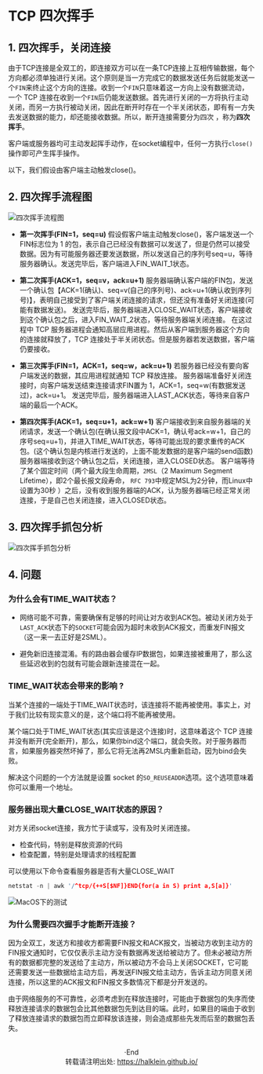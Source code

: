 # TCP 四次挥手


<!--more-->

## 1. 四次挥手，关闭连接

由于TCP连接是全双工的，即连接双方可以在一条TCP连接上互相传输数据，每个方向都必须单独进行关闭。这个原则是当一方完成它的数据发送任务后就能发送一个`FIN`来终止这个方向的连接。收到一个`FIN`只意味着这一方向上没有数据流动，一个 TCP 连接在收到一个`FIN`后仍能发送数据。首先进行关闭的一方将执行主动关闭，而另一方执行被动关闭，因此在断开时存在一个半关闭状态，即有有一方失去发送数据的能力，却还能接收数据。所以，断开连接需要分为四次 ，称为**四次挥手**。

客户端或服务器均可主动发起挥手动作，在socket编程中，任何一方执行`close()`操作即可产生挥手操作。

以下，我们假设由客户端主动触发close()。



## 2. 四次挥手流程图

![四次挥手流程图](https://i.loli.net/2019/12/09/5pbistqQF7XTxBV.png)

- **第一次挥手(FIN=1，seq=u)**
  假设假客户端主动触发close()，客户端发送一个FIN标志位为 1 的包，表示自己已经没有数据可以发送了，但是仍然可以接受数据。因为有可能服务器还要发送数据，所以发送自己的序列号seq=u，等待服务器确认。发送完毕后，客户端进入FIN_WAIT_1状态。

- **第二次挥手(ACK=1，seq=v，ack=u+1)**
  服务器端确认客户端的FIN包，发送一个确认包【ACK=1(确认)、seq=v(自己的序列号)、ack=u+1(确认收到序列号)】，表明自己接受到了客户端关闭连接的请求，但还没有准备好关闭连接(可能有数据发送)。
  发送完毕后，服务器端进入CLOSE_WAIT状态，客户端接收到这个确认包之后，进入FIN_WAIT_2状态，等待服务器端关闭连接。
  在这过程中 TCP 服务器进程会通知高层应用进程。然后从客户端到服务器这个方向的连接就释放了，TCP 连接处于半关闭状态。但是服务器若发送数据，客户端仍要接收。

- **第三次挥手(FIN=1，ACK=1，seq=w，ack=u+1)**
  若服务器已经没有要向客户端发送的数据，其应用进程就通知 TCP 释放连接。
  服务器端准备好关闭连接时，向客户端发送结束连接请求FIN置为 1，ACK=1，seq=w(有数据发送过)，ack=u+1。
  发送完毕后，服务器端进入LAST_ACK状态，等待来自客户端的最后一个ACK。

- **第四次挥手(ACK=1，seq=u+1，ack=w+1)**
  客户端接收到来自服务器端的关闭请求，发送一个确认包(在确认报文段中ACK=1，确认号ack=w+1，自己的序号seq=u+1)，并进入TIME_WAIT状态，等待可能出现的要求重传的ACK包。(这个确认包是内核进行发送的，上面不能发数据的是客户端的send函数)
  服务器端接收到这个确认包之后，关闭连接，进入CLOSED状态。
  客户端等待了某个固定时间（两个最大段生命周期，`2MSL`（2 Maximum Segment Lifetime），即2个最长报文段寿命， `RFC 793`中规定MSL为2分钟，而Linux中设置为30秒 ）之后，没有收到服务器端的ACK，认为服务器端已经正常关闭连接，于是自己也关闭连接，进入CLOSED状态。

  

## 3. 四次挥手抓包分析

![四次挥手抓包分析](https://i.loli.net/2019/12/09/4ZnKhodQpuNfmiE.png)



## 4. 问题

### 为什么会有TIME_WAIT状态？

- 网络可能不可靠，需要确保有足够的时间让对方收到ACK包。被动关闭方处于`LAST_ACK`状态下的`SOCKET`可能会因为超时未收到ACK报文，而重发FIN报文（这一来一去正好是2SML）。 

- 避免新旧连接混淆。有的路由器会缓存IP数据包，如果连接被重用了，那么这些延迟收到的包就有可能会跟新连接混在一起。

  

### TIME_WAIT状态会带来的影响 ?

当某个连接的一端处于TIME_WAIT状态时，该连接将不能再被使用。事实上，对于我们比较有现实意义的是，这个端口将不能再被使用。

某个端口处于TIME_WAIT状态(其实应该是这个连接)时，这意味着这个 TCP 连接并没有断开(完全断开)，那么，如果你bind这个端口，就会失败。对于服务器而言，如果服务器突然坏掉了，那么它将无法再2MSL内重新启动，因为bind会失败。

解决这个问题的一个方法就是设置 socket 的`SO_REUSEADDR`选项。这个选项意味着你可以重用一个地址。



### 服务器出现大量CLOSE_WAIT状态的原因？

对方关闭socket连接，我方忙于读或写，没有及时关闭连接。

- 检查代码，特别是释放资源的代码
- 检查配置，特别是处理请求的线程配置

可以使用以下命令查看服务器是否有大量CLOSE_WAIT

```c
netstat -n | awk '/^tcp/{++S[$NF]}END{for(a in S) print a,S[a]}'
```

![MacOS下的测试](https://i.loli.net/2019/12/09/5XsPjp2oZCmOngW.jpg)



### 为什么需要四次握手才能断开连接？

因为全双工，发送方和接收方都需要FIN报文和ACK报文，当被动方收到主动方的FIN报文通知时，它仅仅表示主动方没有数据再发送给被动方了。但未必被动方所有的数据都完整的发送给了主动方，所以被动方不会马上关闭SOCKET，它可能还需要发送一些数据给主动方后，再发送FIN报文给主动方，告诉主动方同意关闭连接，所以这里的ACK报文和FIN报文多数情况下都是分开发送的。

由于网络服务的不可靠性，必须考虑到在释放连接时，可能由于数据包的失序而使释放连接请求的数据包会比其他数据包先到达目的端。此时，如果目的端由于收到了释放连接请求的数据包而立即释放该连接，则会造成那些先发而后至的数据包丢失。



</br>

<center> ·End </center>
<center> 转载请注明出处: <a href="https://halklein.github.io/">https://halklein.github.io/</a> </center>
